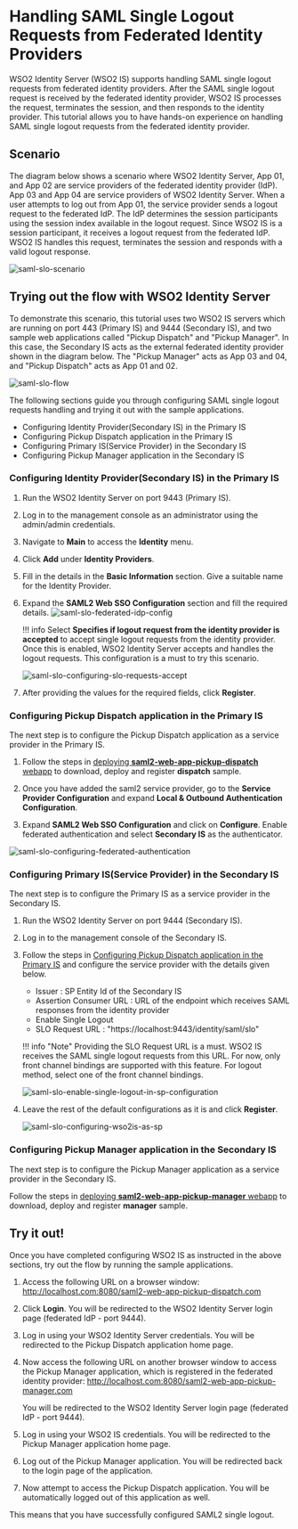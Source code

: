 # Handling SAML Single Logout Requests from Federated Identity Providers

WSO2 Identity Server (WSO2 IS) supports handling SAML single logout requests from federated identity providers.
After the SAML single logout request is received by the federated identity provider, WSO2 IS processes the request, 
terminates the session, and then responds to the identity provider. This tutorial allows you to have
hands-on experience on handling SAML single logout requests from the federated identity provider. 

## Scenario

The diagram below shows a scenario where WSO2 Identity Server, App 01, and App 02 are service providers of the federated
identity provider (IdP). App 03 and App 04 are service providers of WSO2 Identity Server. When a user attempts to log out 
from App 01, the service provider sends a logout request to the federated IdP. The IdP determines the session participants using
the session index available in the logout request. Since WSO2 IS is a session participant, it receives a logout request
from the federated IdP. WSO2 IS handles this request, terminates the session and responds with a valid logout response.

![saml-slo-scenario](../assets/img/tutorials/saml-slo-scenario.png)
        
## Trying out the flow with WSO2 Identity Server

To demonstrate this scenario, this tutorial uses two WSO2 IS servers which are running on port 443 (Primary IS) and 9444
(Secondary IS), and two sample web applications called "Pickup Dispatch" and "Pickup Manager". In this case, the 
Secondary IS acts as the external federated identity provider shown in the diagram below. The "Pickup Manager" acts as 
App 03 and 04, and "Pickup Dispatch" acts as App 01 and 02.

![saml-slo-flow](../assets/img/tutorials/saml-slo-flow.png)

The following sections guide you through configuring SAML single logout requests handling and trying it out with 
the sample applications.

-   Configuring Identity Provider(Secondary IS) in the Primary IS
-   Configuring Pickup Dispatch application in the Primary IS
-   Configuring Primary IS(Service Provider) in the Secondary IS
-   Configuring Pickup Manager application in the Secondary IS

### Configuring Identity Provider(Secondary IS) in the Primary IS

1. Run the WSO2 Identity Server on port 9443 (Primary IS).

2. Log in to the management console as an administrator using the admin/admin credentials.

3. Navigate to **Main** to access the **Identity** menu. 

4. Click **Add** under **Identity Providers**. 

5. Fill in the details in the **Basic Information** section. Give a suitable name for the Identity Provider.

6. Expand the **SAML2 Web SSO Configuration** section and fill the required details. 
    ![saml-slo-federated-idp-config](../assets/img/tutorials/saml-slo-federated-idp-config.png)
   
    !!! info
        Select **Specifies if logout request from the identity provider is accepted** to accept single logout requests from the identity provider. Once this is enabled, WSO2 Identity Server accepts and handles the logout requests. This configuration is a must to try this scenario. 

    ![saml-slo-configuring-slo-requests-accept](../assets/img/tutorials/saml-slo-configuring-slo-requests-accept.png)
   
7. After providing the values for the required fields, click **Register**.

### Configuring Pickup Dispatch application in the Primary IS

The next step is to configure the Pickup Dispatch application as a service provider in the Primary IS.

1. Follow the steps in
   [deploying **saml2-web-app-pickup-dispatch** webapp](../../learn/deploying-the-sample-app/#deploying-the-saml2-web-app-pickup-dispatch-webapp)
   to download, deploy and register **dispatch** sample.
    
2. Once you have added the saml2 service provider, go to the **Service Provider Configuration** and expand **Local & Outbound Authentication Configuration**. 
        
3. Expand **SAML2 Web SSO Configuration** and click on **Configure**. Enable federated authentication and select **Secondary IS** as the authenticator.
 
 ![saml-slo-configuring-federated-authentication](../assets/img/tutorials/saml-slo-configuring-federated-authentication.png)
 
### Configuring Primary IS(Service Provider) in the Secondary IS
 
The next step is to configure the Primary IS as a service provider in the Secondary IS.
 
1. Run the WSO2 Identity Server on port 9444 (Secondary IS).

2. Log in to the management console of the Secondary IS.

3. Follow the steps in [Configuring Pickup Dispatch application in the Primary IS](configuring-pickup-dispatch-application-in-the-primary-is) and configure the service provider with the details given below.

    - Issuer : SP Entity Id of the Secondary IS
    - Assertion Consumer URL : URL of the endpoint which receives SAML responses from the identity provider
    - Enable Single Logout
    - SLO Request URL : "https://localhost:9443/identity/saml/slo" 

    !!! info "Note"
        Providing the SLO Request URL is a must. WSO2 IS receives the SAML single logout requests from this URL. For now, only front channel bindings are supported with this feature. For logout method, select one of the front channel bindings.
    
    ![saml-slo-enable-single-logout-in-sp-configuration](../assets/img/tutorials/saml-slo-enable-single-logout-in-sp-configuration.png)

4. Leave the rest of the default configurations as it is and click **Register**. 

    ![saml-slo-configuring-wso2is-as-sp](../assets/img/tutorials/saml-slo-configuring-wso2is-as-sp.png)
 
 
### Configuring Pickup Manager application in the Secondary IS

The next step is to configure the Pickup Manager application as a service provider in the Secondary IS.
 
Follow the steps in [deploying **saml2-web-app-pickup-manager** webapp](../../learn/deploying-the-sample-app/#deploying-the-saml2-web-app-pickup-manager-webapp) to download, deploy and register **manager** sample.
  
## Try it out!

Once you have completed configuring WSO2 IS as instructed in the above sections, try out the flow by running the 
sample applications.

1. Access the following URL on a browser window: http://localhost.com:8080/saml2-web-app-pickup-dispatch.com

2. Click **Login**. You will be redirected to the WSO2 Identity Server login page (federated IdP - port 9444).

3. Log in using your WSO2 Identity Server credentials. You will be redirected to the Pickup Dispatch application home page.

4. Now access the following URL on another browser window to access the Pickup Manager application, which is registered 
in the federated identity provider: http://localhost.com:8080/saml2-web-app-pickup-manager.com

    You will be redirected to the WSO2 Identity Server login page (federated IdP - port 9444).

5. Log in using your WSO2 IS credentials. You will be redirected to the Pickup Manager application home page.
6. Log out of the Pickup Manager application. You will be redirected back to the login page of the application.

7. Now attempt to access the Pickup Dispatch application. You will be automatically logged out of this application as well.

This means that you have successfully configured SAML2 single logout.



